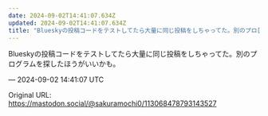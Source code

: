 ```yaml
---
date: 2024-09-02T14:41:07.634Z
updated: 2024-09-02T14:41:07.634Z
title: "Blueskyの投稿コードをテストしてたら大量に同じ投稿をしちゃってた。別のプロ[...]"
---
```


<p>Blueskyの投稿コードをテストしてたら大量に同じ投稿をしちゃってた。別のプログラムを探したほうがいいかも。</p>

&mdash; 2024-09-02 14:41:07 UTC

Original URL: https://mastodon.social/@sakuramochi0/113068478793143527
